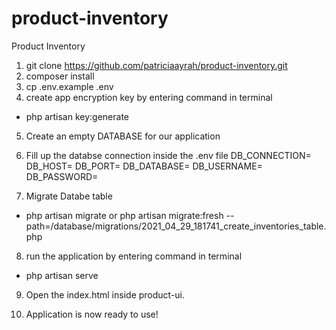 # product-inventory
Product Inventory

1. git clone https://github.com/patriciaayrah/product-inventory.git
2. composer install
3. cp .env.example .env
4. create app encryption key by entering command in terminal
- php artisan key:generate

5. Create an empty DATABASE for our application

6. Fill up the databse connection inside the .env file
  DB_CONNECTION=
  DB_HOST=
  DB_PORT=
  DB_DATABASE=
  DB_USERNAME=
  DB_PASSWORD=

7. Migrate Databe table
- php artisan migrate or php artisan migrate:fresh --path=/database/migrations/2021_04_29_181741_create_inventories_table.php

8. run the application by entering command in terminal
- php artisan serve

9. Open the index.html inside product-ui. 

10. Application is now ready to use!

